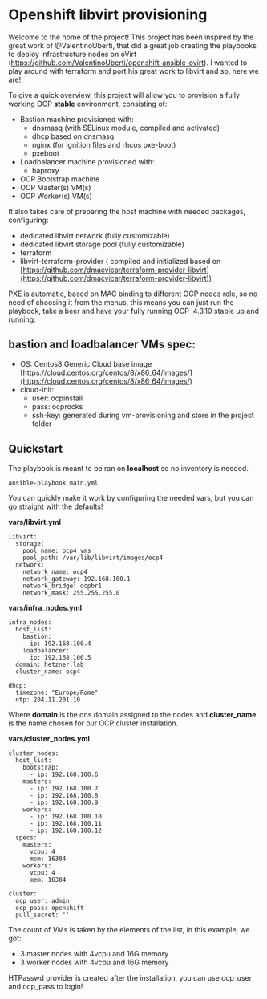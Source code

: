 
# Openshift libvirt provisioning
Welcome to the home of the project!
This project has been inspired by the great work of @ValentinoUberti, that did a great job creating the playbooks to deploy infrastructure nodes on oVirt (https://github.com/ValentinoUberti/openshift-ansible-ovirt).
I wanted to play around with terraform and port his great work to libvirt and so, here we are!

To give a quick overview, this project will allow you to provision a fully working OCP **stable** environment, consisting of:

- Bastion machine provisioned with:
	- dnsmasq (with SELinux module, compiled and activated) 
	- dhcp based on dnsmasq
	- nginx (for ignition files and rhcos pxe-boot)
	- pxeboot
- Loadbalancer machine provisioned with:
	- haproxy
- OCP Bootstrap machine
- OCP Master(s) VM(s)
- OCP Worker(s) VM(s)

It also takes care of preparing the host machine with needed packages, configuring:
- dedicated libvirt network (fully customizable)
- dedicated libvirt storage pool (fully customizable) 
- terraform 
- libvirt-terraform-provider ( compiled and initialized based on [https://github.com/dmacvicar/terraform-provider-libvirt](https://github.com/dmacvicar/terraform-provider-libvirt))

PXE is automatic, based on MAC binding to different OCP nodes role, so no need of choosing it from the menus, this means you can just run the playbook, take a beer and have your fully running OCP .4.3.10 stable up and running.

## **bastion** and **loadbalancer** VMs spec:

- OS: Centos8 Generic Cloud base image [https://cloud.centos.org/centos/8/x86_64/images/](https://cloud.centos.org/centos/8/x86_64/images/)  
- cloud-init:   
  - user: ocpinstall  
  - pass: ocprocks  
  - ssh-key: generated during vm-provisioning and store in the project folder  


## Quickstart
The playbook is meant to be ran on **localhost** so no inventory is needed.

    ansible-playbook main.yml

You can quickly make it work by configuring the needed vars, but you can go straight with the defaults!

**vars/libvirt.yml**

    libvirt:                       
      storage:                     
        pool_name: ocp4_vms        
        pool_path: /var/lib/libvirt/images/ocp4
      network:                     
        network_name: ocp4         
        network_gateway: 192.168.100.1
        network_bridge: ocpbr1     
        network_mask: 255.255.255.0

**vars/infra_nodes.yml**

    infra_nodes:
      host_list:
        bastion:
          ip: 192.168.100.4
        loadbalancer:
          ip: 192.168.100.5
      domain: hetzner.lab
      cluster_name: ocp4
     
    dhcp:
      timezone: "Europe/Rome"
      ntp: 204.11.201.10
Where **domain** is the dns domain assigned to the nodes and **cluster_name** is the name chosen for our OCP cluster installation.

**vars/cluster_nodes.yml**

    cluster_nodes:
      host_list:
        bootstrap:
          - ip: 192.168.100.6
        masters:
          - ip: 192.168.100.7
          - ip: 192.168.100.8
          - ip: 192.168.100.9
        workers:
          - ip: 192.168.100.10
          - ip: 192.168.100.11
          - ip: 192.168.100.12
      specs:
        masters:
          vcpu: 4
          mem: 16384
        workers:
          vcpu: 4
          mem: 16384
            
	cluster:
	  ocp_user: admin
      ocp_pass: openshift
      pull_secret: ''

The count of VMs is taken by the elements of the list, in this example, we got:

- 3 master nodes with 4vcpu and 16G memory
- 3 worker nodes with 4vcpu and 16G memory  

HTPasswd provider is created after the installation, you can use ocp_user and ocp_pass to login!
